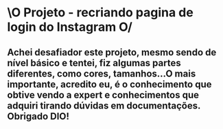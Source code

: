 # \O Projeto - recriando pagina de login do Instagram O/

## Achei desafiador este projeto, mesmo sendo de nível básico e tentei, fiz algumas partes diferentes, como cores, tamanhos...O mais importante, acredito eu, é o conhecimento que obtive vendo a expert e conhecimentos que adquiri tirando dúvidas em documentações.  Obrigado DIO!